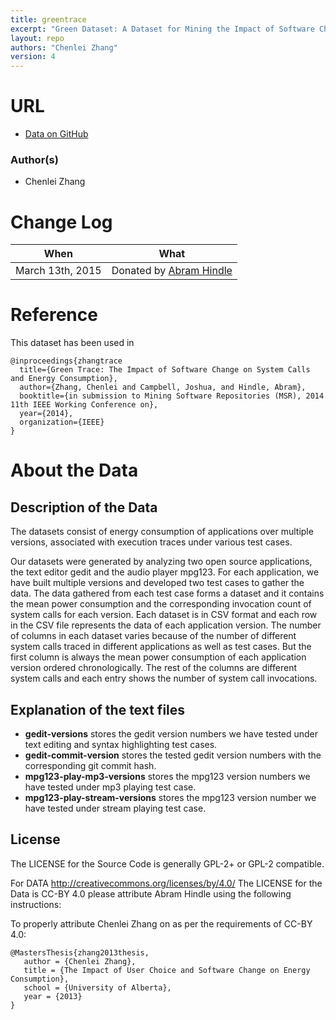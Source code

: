 ```yaml
---
title: greentrace
excerpt: "Green Dataset: A Dataset for Mining the Impact of Software Change on Energy Consumption"
layout: repo
authors: "Chenlei Zhang"
version: 4
---
```


# URL

* [Data on GitHub](https://github.com/greentrace/green-dataset)

### Author(s)

* Chenlei Zhang

# Change Log

When | What
---- | ----
March 13th, 2015 | Donated by [Abram Hindle](/repo/people/data-donors/promise4.html)

# Reference

This dataset has been used in 

```
@inproceedings{zhangtrace
  title={Green Trace: The Impact of Software Change on System Calls and Energy Consumption},
  author={Zhang, Chenlei and Campbell, Joshua, and Hindle, Abram},
  booktitle={in submission to Mining Software Repositories (MSR), 2014 11th IEEE Working Conference on},
  year={2014},
  organization={IEEE}
}
```

# About the Data

## Description of the Data
The datasets consist of energy consumption of applications over multiple versions, associated with execution 
traces under various test cases.

Our datasets were generated by analyzing two open source applications, the text editor gedit and the audio player 
mpg123. For each application, we have built multiple versions and developed two test cases to gather the data. 
The data gathered from each test case forms a dataset and it contains the mean power consumption and the 
corresponding invocation count of system calls for each version. Each dataset is in CSV format and each row in 
the CSV file represents the data of each application version. The number of columns in each dataset varies because 
of the number of different system calls traced in different applications as well as test cases. But the first 
column is always the mean power consumption of each application version ordered chronologically. The rest of the 
columns are different system calls and each entry shows the number of system call invocations.

## Explanation of the text files

 * **gedit-versions** stores the gedit version numbers we have tested under text editing and syntax highlighting test 
cases.
 * **gedit-commit-version** stores the tested gedit version numbers with the corresponding git commit hash.
 * **mpg123-play-mp3-versions** stores the mpg123 version numbers we have tested under mp3 playing test case.
 * **mpg123-play-stream-versions** stores the mpg123 version number we have tested under stream playing test case.

## License

The LICENSE for the Source Code is generally GPL-2+ or GPL-2 compatible.

For DATA http://creativecommons.org/licenses/by/4.0/ The LICENSE for the Data is CC-BY 4.0 please 
attribute Abram Hindle using the following instructions:

To properly attribute Chenlei Zhang on as per the requirements of CC-BY 4.0:

```
@MastersThesis{zhang2013thesis, 
   author = {Chenlei Zhang}, 
   title = {The Impact of User Choice and Software Change on Energy Consumption}, 
   school = {University of Alberta}, 
   year = {2013}
}
```
